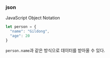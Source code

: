 ### json
JavaScript Object Notation

```js
let person = {
  "name": "Gildong",
  "age": 20
}
```
`person.name`과 같은 방식으로 데이터를 받아올 수 있다.